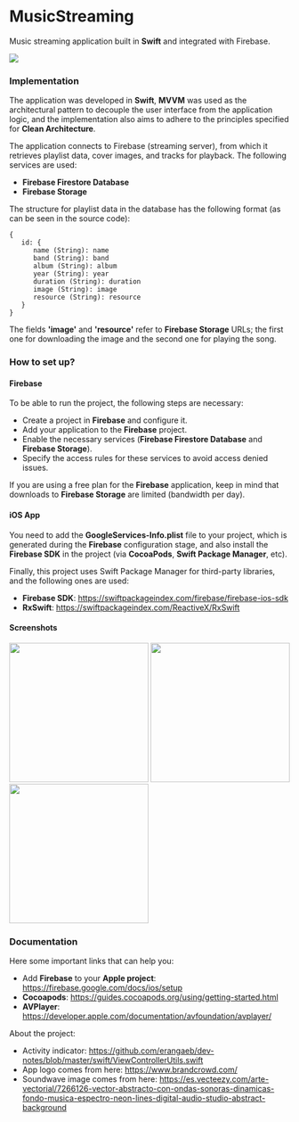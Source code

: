 # MusicStreaming

Music streaming application built in **Swift** and integrated with Firebase.

![](https://camo.githubusercontent.com/cbe540fa5f1bd4860434caea1ebe43419ed42d92d54084d529c3a93a67139f10/68747470733a2f2f696d672e736869656c64732e696f2f62616467652f73776966742532302d2532334641373334332e7376673f267374796c653d666f722d7468652d6261646765266c6f676f3d7377696674266c6f676f436f6c6f723d7768697465)

### Implementation

The application was developed in **Swift**, **MVVM** was used as the architectural pattern to decouple the user interface from the application logic, and the implementation also aims to adhere to the principles specified for **Clean Architecture**.

The application connects to Firebase (streaming server), from which it retrieves playlist data, cover images, and tracks for playback. The following services are used:

- **Firebase Firestore Database**
- **Firebase Storage**

The structure for playlist data in the database has the following format (as can be seen in the source code):

```
{
   id: {
      name (String): name
      band (String): band
      album (String): album
      year (String): year
      duration (String): duration
      image (String): image
      resource (String): resource
   }
}
```

The fields **'image'** and **'resource'** refer to **Firebase Storage** URLs; the first one for downloading the image and the second one for playing the song.

### How to set up?

#### Firebase

To be able to run the project, the following steps are necessary:

- Create a project in **Firebase** and configure it.
- Add your application to the **Firebase** project.
- Enable the necessary services (**Firebase Firestore Database** and **Firebase Storage**).
- Specify the access rules for these services to avoid access denied issues.

If you are using a free plan for the **Firebase** application, keep in mind that downloads to **Firebase Storage** are limited (bandwidth per day).

#### iOS App

You need to add the **GoogleServices-Info.plist** file to your project, which is generated during the **Firebase** configuration stage, and also install the **Firebase SDK** in the project (via **CocoaPods**, **Swift Package Manager**, etc).

Finally, this project uses Swift Package Manager for third-party libraries, and the following ones are used:

- **Firebase SDK**: https://swiftpackageindex.com/firebase/firebase-ios-sdk
- **RxSwift**: https://swiftpackageindex.com/ReactiveX/RxSwift

#### Screenshots

<img src="https://github.com/hajc1294/MusicStreaming/assets/61942641/434389b3-0a37-42e8-930c-57846f5ede0a" width="250">   <img src="https://github.com/hajc1294/MusicStreaming/assets/61942641/7eee86e3-9fc6-4961-9de6-9f4faed39532" width="250">   <img src="https://github.com/hajc1294/MusicStreaming/assets/61942641/ff2724e4-df37-42ae-9054-b9366dc2bbfb" width="250">

### Documentation

Here some important links that can help you:

- Add **Firebase** to your **Apple project**: https://firebase.google.com/docs/ios/setup
- **Cocoapods**: https://guides.cocoapods.org/using/getting-started.html
- **AVPlayer**: https://developer.apple.com/documentation/avfoundation/avplayer/

About the project:

- Activity indicator: https://github.com/erangaeb/dev-notes/blob/master/swift/ViewControllerUtils.swift
- App logo comes from here: https://www.brandcrowd.com/
- Soundwave image comes from here: https://es.vecteezy.com/arte-vectorial/7266126-vector-abstracto-con-ondas-sonoras-dinamicas-fondo-musica-espectro-neon-lines-digital-audio-studio-abstract-background




